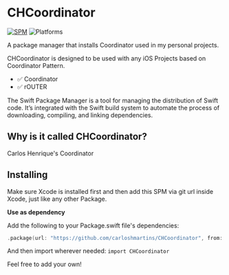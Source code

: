 # CHCoordinator

[![SPM](https://img.shields.io/badge/spm-compatible-brightgreen.svg?style=for-the-badge)](https://swift.org/package-manager)
![Platforms](https://img.shields.io/badge/Platforms-iOS-blue.svg?style=for-the-badge)

A package manager that installs Coordinator used in my personal projects.

CHCoordinator is designed to be used with any iOS Projects based on Coordinator Pattern.
- ✅ Coordinator
- ✅ rOUTER

The Swift Package Manager is a tool for managing the distribution of Swift code. It’s integrated with the Swift build system to automate the process of downloading, compiling, and linking dependencies.

## Why is it called CHCoordinator?
Carlos Henrique's Coordinator

## Installing
Make sure Xcode is installed first and then add this SPM via git url inside Xcode, just like any other Package.

**Use as dependency**

Add the following to your Package.swift file's dependencies:

```swift
.package(url: "https://github.com/carloshmartins/CHCoordinator", from: "1.0.0"),
```

And then import wherever needed: `import CHCoordinator`

Feel free to add your own!
